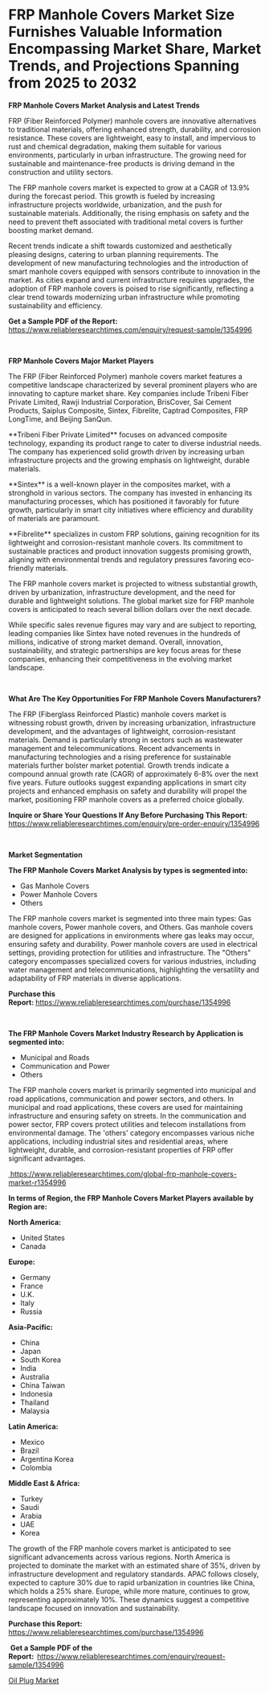 <p><h1>FRP Manhole Covers Market Size Furnishes Valuable Information Encompassing Market Share, Market Trends, and Projections Spanning from 2025 to 2032</h1></p><p><strong>FRP Manhole Covers Market Analysis and Latest Trends</strong></p>
<p><p>FRP (Fiber Reinforced Polymer) manhole covers are innovative alternatives to traditional materials, offering enhanced strength, durability, and corrosion resistance. These covers are lightweight, easy to install, and impervious to rust and chemical degradation, making them suitable for various environments, particularly in urban infrastructure. The growing need for sustainable and maintenance-free products is driving demand in the construction and utility sectors.</p><p>The FRP manhole covers market is expected to grow at a CAGR of 13.9% during the forecast period. This growth is fueled by increasing infrastructure projects worldwide, urbanization, and the push for sustainable materials. Additionally, the rising emphasis on safety and the need to prevent theft associated with traditional metal covers is further boosting market demand. </p><p>Recent trends indicate a shift towards customized and aesthetically pleasing designs, catering to urban planning requirements. The development of new manufacturing technologies and the introduction of smart manhole covers equipped with sensors contribute to innovation in the market. As cities expand and current infrastructure requires upgrades, the adoption of FRP manhole covers is poised to rise significantly, reflecting a clear trend towards modernizing urban infrastructure while promoting sustainability and efficiency.</p></p>
<p><strong>Get a Sample PDF of the Report:&nbsp;</strong> <a href="https://www.reliableresearchtimes.com/enquiry/request-sample/1354996?utm_campaign=1933&utm_medium=2&utm_source=Github&utm_content=ia&utm_term=31012025&utm_id=frp-manhole-covers">https://www.reliableresearchtimes.com/enquiry/request-sample/1354996</a></p>
<p>&nbsp;</p>
<p><strong>FRP Manhole Covers Major Market Players</strong></p>
<p><p>The FRP (Fiber Reinforced Polymer) manhole covers market features a competitive landscape characterized by several prominent players who are innovating to capture market share. Key companies include Tribeni Fiber Private Limited, Rawji Industrial Corporation, BrisCover, Sai Cement Products, Saiplus Composite, Sintex, Fibrelite, Captrad Composites, FRP LongTime, and Beijing SanQun.</p><p>**Tribeni Fiber Private Limited** focuses on advanced composite technology, expanding its product range to cater to diverse industrial needs. The company has experienced solid growth driven by increasing urban infrastructure projects and the growing emphasis on lightweight, durable materials.</p><p>**Sintex** is a well-known player in the composites market, with a stronghold in various sectors. The company has invested in enhancing its manufacturing processes, which has positioned it favorably for future growth, particularly in smart city initiatives where efficiency and durability of materials are paramount.</p><p>**Fibrelite** specializes in custom FRP solutions, gaining recognition for its lightweight and corrosion-resistant manhole covers. Its commitment to sustainable practices and product innovation suggests promising growth, aligning with environmental trends and regulatory pressures favoring eco-friendly materials.</p><p>The FRP manhole covers market is projected to witness substantial growth, driven by urbanization, infrastructure development, and the need for durable and lightweight solutions. The global market size for FRP manhole covers is anticipated to reach several billion dollars over the next decade.</p><p>While specific sales revenue figures may vary and are subject to reporting, leading companies like Sintex have noted revenues in the hundreds of millions, indicative of strong market demand. Overall, innovation, sustainability, and strategic partnerships are key focus areas for these companies, enhancing their competitiveness in the evolving market landscape.</p></p>
<p>&nbsp;</p>
<p><strong>What Are The Key Opportunities For FRP Manhole Covers Manufacturers?</strong></p>
<p><p>The FRP (Fiberglass Reinforced Plastic) manhole covers market is witnessing robust growth, driven by increasing urbanization, infrastructure development, and the advantages of lightweight, corrosion-resistant materials. Demand is particularly strong in sectors such as wastewater management and telecommunications. Recent advancements in manufacturing technologies and a rising preference for sustainable materials further bolster market potential. Growth trends indicate a compound annual growth rate (CAGR) of approximately 6-8% over the next five years. Future outlooks suggest expanding applications in smart city projects and enhanced emphasis on safety and durability will propel the market, positioning FRP manhole covers as a preferred choice globally.</p></p>
<p><strong>Inquire or Share Your Questions If Any Before Purchasing This Report:</strong> <a href="https://www.reliableresearchtimes.com/enquiry/pre-order-enquiry/1354996?utm_campaign=1933&utm_medium=2&utm_source=Github&utm_content=ia&utm_term=31012025&utm_id=frp-manhole-covers">https://www.reliableresearchtimes.com/enquiry/pre-order-enquiry/1354996</a></p>
<p>&nbsp;</p>
<p><strong>Market Segmentation</strong></p>
<p><strong>The FRP Manhole Covers Market Analysis by types is segmented into:</strong></p>
<p><ul><li>Gas Manhole Covers</li><li>Power Manhole Covers</li><li>Others</li></ul></p>
<p><p>The FRP manhole covers market is segmented into three main types: Gas manhole covers, Power manhole covers, and Others. Gas manhole covers are designed for applications in environments where gas leaks may occur, ensuring safety and durability. Power manhole covers are used in electrical settings, providing protection for utilities and infrastructure. The "Others" category encompasses specialized covers for various industries, including water management and telecommunications, highlighting the versatility and adaptability of FRP materials in diverse applications.</p></p>
<p><strong>Purchase this Report:&nbsp;</strong><a href="https://www.reliableresearchtimes.com/purchase/1354996?utm_campaign=1933&utm_medium=2&utm_source=Github&utm_content=ia&utm_term=31012025&utm_id=frp-manhole-covers">https://www.reliableresearchtimes.com/purchase/1354996</a></p>
<p>&nbsp;</p>
<p><strong>The FRP Manhole Covers Market Industry Research by Application is segmented into:</strong></p>
<p><ul><li>Municipal and Roads</li><li>Communication and Power</li><li>Others</li></ul></p>
<p><p>The FRP manhole covers market is primarily segmented into municipal and road applications, communication and power sectors, and others. In municipal and road applications, these covers are used for maintaining infrastructure and ensuring safety on streets. In the communication and power sector, FRP covers protect utilities and telecom installations from environmental damage. The 'others' category encompasses various niche applications, including industrial sites and residential areas, where lightweight, durable, and corrosion-resistant properties of FRP offer significant advantages.</p></p>
<p><a href="https://www.reliableresearchtimes.com/global-frp-manhole-covers-market-r1354996?utm_campaign=1933&utm_medium=2&utm_source=Github&utm_content=ia&utm_term=31012025&utm_id=frp-manhole-covers">&nbsp;https://www.reliableresearchtimes.com/global-frp-manhole-covers-market-r1354996</a></p>
<p><strong>In terms of Region, the FRP Manhole Covers Market Players available by Region are:</strong></p>
<p>
    <p> <strong> North America: </strong>
        <ul>
            <li>United States</li>
            <li>Canada</li>
        </ul>
        </p> 
    <p> <strong> Europe: </strong>
        <ul>
            <li>Germany</li>
            <li>France</li>
            <li>U.K.</li>
            <li>Italy</li>
            <li>Russia</li>
        </ul>
        </p> 
    <p> <strong> Asia-Pacific: </strong>
        <ul>
            <li>China</li>
            <li>Japan</li>
            <li>South Korea</li>
            <li>India</li>
            <li>Australia</li>
            <li>China Taiwan</li>
            <li>Indonesia</li>
            <li>Thailand</li>
            <li>Malaysia</li>
        </ul>
        </p> 
    <p> <strong> Latin America: </strong>
        <ul>
            <li>Mexico</li>
            <li>Brazil</li>
            <li>Argentina Korea</li>
            <li>Colombia</li>
        </ul>
        </p> 
    <p> <strong> Middle East & Africa: </strong>
        <ul>
            <li>Turkey</li>
            <li>Saudi</li>
            <li>Arabia</li>
            <li>UAE</li>
            <li>Korea</li>
        </ul>
    </p>
    </p>
<p><p>The growth of the FRP manhole covers market is anticipated to see significant advancements across various regions. North America is projected to dominate the market with an estimated share of 35%, driven by infrastructure development and regulatory standards. APAC follows closely, expected to capture 30% due to rapid urbanization in countries like China, which holds a 25% share. Europe, while more mature, continues to grow, representing approximately 10%. These dynamics suggest a competitive landscape focused on innovation and sustainability.</p></p>
<p><strong>Purchase this Report: </strong><a href="https://www.reliableresearchtimes.com/purchase/1354996?utm_campaign=1933&utm_medium=2&utm_source=Github&utm_content=ia&utm_term=31012025&utm_id=frp-manhole-covers">https://www.reliableresearchtimes.com/purchase/1354996</a></p>
<p>&nbsp;<strong>Get a Sample PDF of the Report:&nbsp;&nbsp;</strong><a href="https://www.reliableresearchtimes.com/enquiry/request-sample/1354996?utm_campaign=1933&utm_medium=2&utm_source=Github&utm_content=ia&utm_term=31012025&utm_id=frp-manhole-covers">https://www.reliableresearchtimes.com/enquiry/request-sample/1354996</a></p>
<p><strong></strong></p>
<p><p><a href="https://github.com/nathandecarvalho/Market-Research-Report-List-5/blob/main/oil-plug-market.md?utm_campaign=1933&utm_medium=2&utm_source=Github&utm_content=ia&utm_term=31012025&utm_id=frp-manhole-covers">Oil Plug Market</a></p></p>